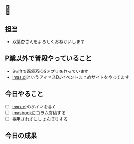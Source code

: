 # 🍢

 ## 担当
- 双葉杏さんをよろしくおねがいします

 ## P業以外で普段やっていること
- Swiftで医療系iOSアプリを作っています  
- [imas.dj](https://imas.dj)というアイマスDJイベントまとめサイトをやってます

 ## 今日やること
- [ ] [imas.dj](https://imas.dj)のダイマを書く
- [ ] [imasbook](https://github.com/imas/imasbook)にコラム寄稿する
- [ ] 採用されずにしょんぼりする

 ## 今日の成果
